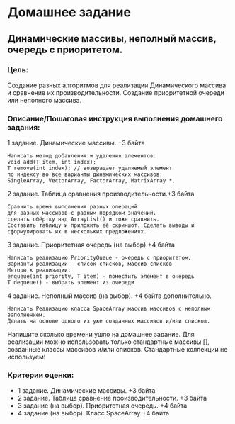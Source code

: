 # Домашнее задание
## Динамические массивы, неполный массив, очередь с приоритетом.

### Цель:
Создание разных алгоритмов для реализации Динамического массива и сравнение их производительности. Создание приоритетной очереди или неполного массива.

### Описание/Пошаговая инструкция выполнения домашнего задания:
1 задание. Динамические массивы. +3 байта
```
Написать метод добавления и удаления элементов:
void add(T item, int index);
T remove(int index); // возвращает удаляемый элемент
по индексу во все варианты динамических массивов:
SingleArray, VectorArray, FactorArray, MatrixArray *.
```


2 задание. Таблица сравнения производительности.+3 байта
```
Сравнить время выполнения разных операций
для разных массивов с разным порядком значений.
сделать обёртку над ArrayList() и тоже сравнить. 
Составить таблицу и приложить её скриншот. Сделать выводы и сформулировать их в нескольких предложениях.
```

3 задание. Приоритетная очередь (на выбор).+4 байта
```
Написать реализацию PriorityQueue - очередь с приоритетом.
Варианты реализации - список списков, массив списков
Методы к реализации:
enqueue(int priority, T item) - поместить элемент в очередь
T dequeue() - выбрать элемент из очереди
```
4 задание. Неполный массив (на выбор). +4 байта дополнительно.
```
Написать Реализацию класса SpaceArray массив массивов с неполным заполнением.
Делать на основе одного из уже созданных массивов и/или списков.
```
Напишите сколько времени ушло на домашнее задание.
Для реализации можно использовать только стандартные массивы [],
созданные классы массивов и/или списков. Стандартные коллекции не используем!

### Критерии оценки:
- 1 задание. Динамические массивы. +3 байта
- 2 задание. Таблица сравнение производительности. +3 байта
- 3 задание (на выбор). Приоритетная очередь. +4 байта
- 4 задание (на выбор). Класс SpaceArray +4 байта
